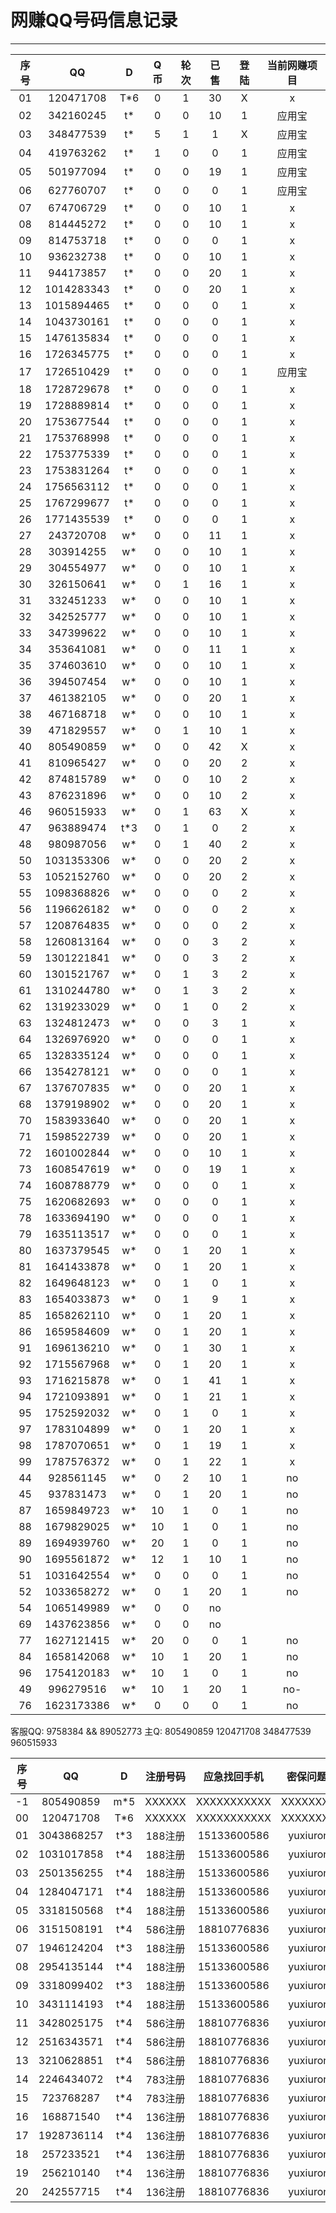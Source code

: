 # 网赚QQ号码信息记录
---

| 序号 |    QQ     | D | Q币 | 轮次 | 已售 | 登陆 | 当前网赚项目 |
|:---:|:----------:|:-:|:--:|:----:|:---:|:----:|:----------:|
| 01 | 120471708  | T*6 | 0  | 1 | 30 | X | x |
| 02 | 342160245  | t*  | 0  | 0 | 10 | 1 | 应用宝 |
| 03 | 348477539  | t*  | 5  | 1 | 1  | X | 应用宝 |
| 04 | 419763262  | t*  | 1  | 0 | 0  | 1 | 应用宝 | 
| 05 | 501977094  | t*  | 0  | 0 | 19 | 1 | 应用宝 |
| 06 | 627760707  | t*  | 0  | 0 | 0  | 1 | 应用宝 |
| 07 | 674706729  | t*  | 0  | 0 | 10 | 1 | x |
| 08 | 814445272  | t*  | 0  | 0 | 10 | 1 | x |
| 09 | 814753718  | t*  | 0  | 0 | 0  | 1 | x |
| 10 | 936232738  | t*  | 0  | 0 | 10 | 1 | x |
| 11 | 944173857  | t*  | 0  | 0 | 20 | 1 | x |
| 12 | 1014283343 | t*  | 0  | 0 | 20 | 1 | x |
| 13 | 1015894465 | t*  | 0  | 0 | 0  | 1 | x |
| 14 | 1043730161 | t*  | 0  | 0 | 0  | 1 | x | 
| 15 | 1476135834 | t*  | 0  | 0 | 0  | 1 | x |
| 16 | 1726345775 | t*  | 0  | 0 | 0  | 1 | x | 
| 17 | 1726510429 | t*  | 0  | 0 | 0  | 1 | 应用宝 |
| 18 | 1728729678 | t*  | 0  | 0 | 0  | 1 | x | 
| 19 | 1728889814 | t*  | 0  | 0 | 0  | 1 | x | 
| 20 | 1753677544 | t*  | 0  | 0 | 0  | 1 | x |
| 21 | 1753768998 | t*  | 0  | 0 | 0  | 1 | x |
| 22 | 1753775339 | t*  | 0  | 0 | 0  | 1 | x |
| 23 | 1753831264 | t*  | 0  | 0 | 0  | 1 | x |
| 24 | 1756563112 | t*  | 0  | 0 | 0  | 1 | x |
| 25 | 1767299677 | t*  | 0  | 0 | 0  | 1 | x |
| 26 | 1771435539 | t*  | 0  | 0 | 0  | 1 | x |
| 27 | 243720708  | w*  | 0  | 0 | 11 | 1 | x |
| 28 | 303914255  | w*  | 0  | 0 | 10 | 1 | x |
| 29 | 304554977  | w*  | 0  | 0 | 10 | 1 | x |
| 30 | 326150641  | w*  | 0  | 1 | 16 | 1 | x |
| 31 | 332451233  | w*  | 0  | 0 | 10 | 1 | x |
| 32 | 342525777  | w*  | 0  | 0 | 10 | 1 | x |
| 33 | 347399622  | w*  | 0  | 0 | 10 | 1 | x |
| 34 | 353641081  | w*  | 0  | 0 | 11 | 1 | x |
| 35 | 374603610  | w*  | 0  | 0 | 10 | 1 | x |
| 36 | 394507454  | w*  | 0  | 0 | 10 | 1 | x |
| 37 | 461382105  | w*  | 0  | 0 | 20 | 1 | x |
| 38 | 467168718  | w*  | 0  | 0 | 10 | 1 | x |
| 39 | 471829557  | w*  | 0  | 1 | 10 | 1 | x |
| 40 | 805490859  | w*  | 0  | 0 | 42 | X | x |
| 41 | 810965427  | w*  | 0  | 0 | 20 | 2 | x |
| 42 | 874815789  | w*  | 0  | 0 | 10 | 2 | x |
| 43 | 876231896  | w*  | 0  | 0 | 10 | 2 | x |
| 46 | 960515933  | w*  | 0  | 1 | 63 | X | x |
| 47 | 963889474  | t*3 | 0  | 1 | 0  | 2 | x |
| 48 | 980987056  | w*  | 0  | 1 | 40 | 2 | x |
| 50 | 1031353306 | w*  | 0  | 0 | 20 | 2 | x |
| 53 | 1052152760 | w*  | 0  | 0 | 20 | 2 | x |
| 55 | 1098368826 | w*  | 0  | 0 | 0  | 2 | x |
| 56 | 1196626182 | w*  | 0  | 0 | 0  | 2 | x |
| 57 | 1208764835 | w*  | 0  | 0 | 0  | 2 | x |
| 58 | 1260813164 | w*  | 0  | 0 | 3  | 2 | x |
| 59 | 1301221841 | w*  | 0  | 0 | 3  | 2 | x |
| 60 | 1301521767 | w*  | 0  | 1 | 3  | 2 | x |
| 61 | 1310244780 | w*  | 0  | 1 | 3  | 2 | x |
| 62 | 1319233029 | w*  | 0  | 1 | 0  | 2 | x |
| 63 | 1324812473 | w*  | 0  | 0 | 3  | 1 | x |
| 64 | 1326976920 | w*  | 0  | 0 | 0  | 1 | x |
| 65 | 1328335124 | w*  | 0  | 0 | 0  | 1 | x |
| 66 | 1354278121 | w*  | 0  | 0 | 0  | 1 | x |
| 67 | 1376707835 | w*  | 0  | 0 | 20 | 1 | x |
| 68 | 1379198902 | w*  | 0  | 0 | 20 | 1 | x |
| 70 | 1583933640 | w*  | 0  | 0 | 20 | 1 | x |
| 71 | 1598522739 | w*  | 0  | 0 | 20 | 1 | x |
| 72 | 1601002844 | w*  | 0  | 0 | 10 | 1 | x |
| 73 | 1608547619 | w*  | 0  | 0 | 19 | 1 | x |
| 74 | 1608788779 | w*  | 0  | 0 | 0  | 1 | x |
| 75 | 1620682693 | w*  | 0  | 0 | 0  | 1 | x |
| 78 | 1633694190 | w*  | 0  | 0 | 0  | 1 | x |
| 79 | 1635113517 | w*  | 0  | 0 | 0  | 1 | x |
| 80 | 1637379545 | w*  | 0  | 1 | 20 | 1 | x |
| 81 | 1641433878 | w*  | 0  | 1 | 20 | 1 | x |
| 82 | 1649648123 | w*  | 0  | 1 | 0  | 1 | x |
| 83 | 1654033873 | w*  | 0  | 1 | 9  | 1 | x |
| 85 | 1658262110 | w*  | 0  | 1 | 20 | 1 | x |
| 86 | 1659584609 | w*  | 0  | 1 | 20 | 1 | x |
| 91 | 1696136210 | w*  | 0  | 1 | 30 | 1 | x |
| 92 | 1715567968 | w*  | 0  | 1 | 20 | 1 | x |
| 93 | 1716215878 | w*  | 0  | 1 | 41 | 1 | x |
| 94 | 1721093891 | w*  | 0  | 1 | 21 | 1 | x |
| 95 | 1752592032 | w*  | 0  | 1 | 0  | 1 | x |
| 97 | 1783104899 | w*  | 0  | 1 | 20 | 1 | x |
| 98 | 1787070651 | w*  | 0  | 1 | 19 | 1 | x |
| 99 | 1787576372 | w*  | 0  | 1 | 22 | 1 | x |
| 44 | 928561145  | w*  | 0  | 2 | 10 | 1 | no
| 45 | 937831473  | w*  | 0  | 1 | 20 | 1 | no
| 87 | 1659849723 | w*  | 10 | 1 | 0  | 1 | no
| 88 | 1679829025 | w*  | 10 | 1 | 0  | 1 | no
| 89 | 1694939760 | w*  | 20 | 1 | 0  | 1 | no
| 90 | 1695561872 | w*  | 12 | 1 | 10 | 1 | no
| 51 | 1031642554 | w*  | 0  | 0 | 0  | 1 | no
| 52 | 1033658272 | w*  | 0  | 1 | 20 | 1 | no
| 54 | 1065149989 | w*  | 0  | 0 | no
| 69 | 1437623856 | w*  | 0  | 0 | no
| 77 | 1627121415 | w*  | 20 | 0 | 0  | 1 | no
| 84 | 1658142068 | w*  | 10 | 1 | 20 | 1 | no
| 96 | 1754120183 | w*  | 10 | 1 | 0  | 1 | no
| 49 | 996279516  | w*  | 10 | 1 | 20 | 1 | no-
| 76 | 1623173386 | w*  | 0  | 0 | 0  | 1 | no
客服QQ: 9758384 && 89052773 主Q: 805490859   120471708   348477539   960515933

 
| 序号 |    QQ    |  D  | 注册号码 | 应急找回手机 |  密保问题一 |  密保问题二  | 密保三 | 涨乐财富通账号 |
|:---:|:---------:|:---:|:------:|:-----------:|:----------:|:----------:|:------:|:------------:|
| -1 | 805490859  | m*5 | XXXXXX | XXXXXXXXXXX | XXXXXXXXX | XXXXXXXXXXX | XXXXXX | 18810776836 |
| 00 | 120471708  | T*6 | XXXXXX | XXXXXXXXXXX | XXXXXXXXX | XXXXXXXXXXX | XXXXXX | 15133600586 |
| 01 | 3043868257 | t*3 | 188注册 | 15133600586 | yuxiurong | wanghecheng | liudan | 15133606783 |
| 02 | 1031017858 | t*4 | 188注册 | 15133600586 | yuxiurong | wanghecheng | liudan | 13671278480 |
| 03 | 2501356255 | t*4 | 188注册 | 15133600586 | yuxiurong | wanghecheng | liudan | 13231879198 |
| 04 | 1284047171 | t*4 | 188注册 | 15133600586 | yuxiurong | wanghecheng | liudan | 18631899820 |
| 05 | 3318150568 | t*4 | 188注册 | 15133600586 | yuxiurong | wanghecheng | liudan | 13643187337 |
| 06 | 3151508191 | t*4 | 586注册 | 18810776836 | yuxiurong | wanghecheng | liudan | 13784885291 |
| 07 | 1946124204 | t*3 | 188注册 | 15133600586 | yuxiurong | wanghecheng | liudan | 15633185530 |
| 08 | 2954135144 | t*4 | 188注册 | 15133600586 | yuxiurong | wanghecheng | liudan | 18932815291 |
| 09 | 3318099402 | t*3 | 188注册 | 15133600586 | yuxiurong | wanghecheng | liudan | 13439006450 |
| 10 | 3431114193 | t*4 | 188注册 | 15133600586 | yuxiurong | wanghecheng | liudan |  |
| 11 | 3428025175 | t*4 | 586注册 | 18810776836 | yuxiurong | wanghecheng | liudan |  |
| 12 | 2516343571 | t*4 | 586注册 | 18810776836 | yuxiurong | wanghecheng | liudan |  |
| 13 | 3210628851 | t*4 | 586注册 | 18810776836 | yuxiurong | wanghecheng | liudan |  |
| 14 | 2246434072 | t*4 | 783注册 | 18810776836 | yuxiurong | wanghecheng | liudan |  |
| 15 | 723768287  | t*4 | 783注册 | 18810776836 | yuxiurong | wanghecheng | liudan |  |
| 16 | 168871540  | t*4 | 136注册 | 18810776836 | yuxiurong | wanghecheng | liudan |  |
| 17 | 1928736114 | t*4 | 136注册 | 18810776836 | yuxiurong | wanghecheng | liudan |  |
| 18 | 257233521  | t*4 | 136注册 | 18810776836 | yuxiurong | wanghecheng | liudan |  |
| 19 | 256210140  | t*4 | 136注册 | 18810776836 | yuxiurong | wanghecheng | liudan |  |
| 20 | 242557715  | t*4 | 136注册 | 18810776836 | yuxiurong | wanghecheng | liudan |  |